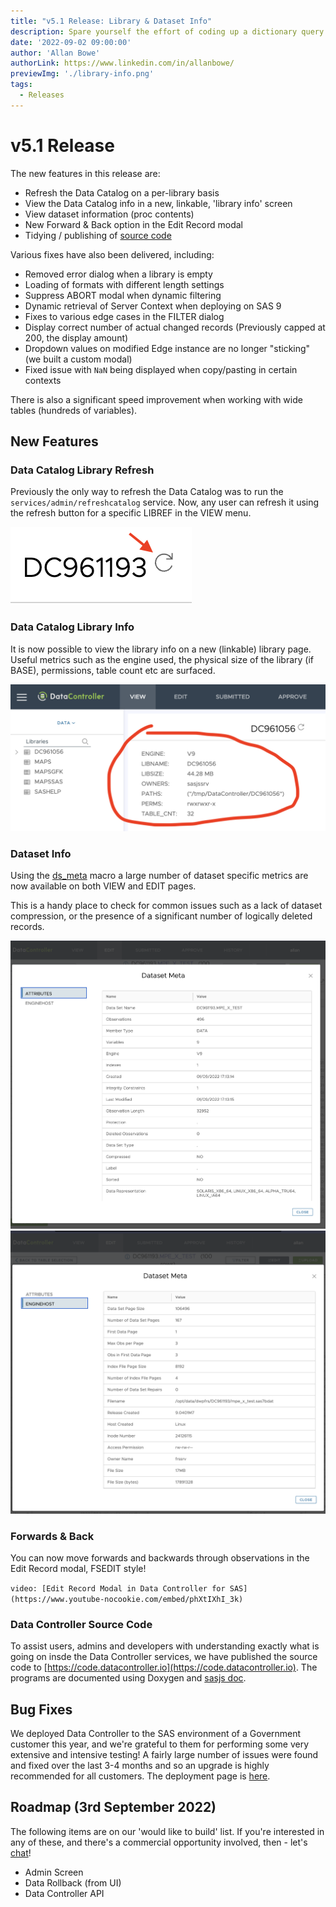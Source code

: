 ```yaml
---
title: "v5.1 Release: Library & Dataset Info"
description: Spare yourself the effort of coding up a dictionary query or proc contents - you can now view dataset and library info directly in the Data Controller interface.
date: '2022-09-02 09:00:00'
author: 'Allan Bowe'
authorLink: https://www.linkedin.com/in/allanbowe/
previewImg: './library-info.png'
tags:
  - Releases
---
```


# v5.1 Release

The new features in this release are:

* Refresh the Data Catalog on a per-library basis
* View the Data Catalog info in a new, linkable, 'library info' screen
* View dataset information (proc contents)
* New Forward & Back option in the Edit Record modal
* Tidying / publishing of [source code](https://code.datacontroller.io)

Various fixes have also been delivered, including:

* Removed error dialog when a library is empty
* Loading of formats with different length settings
* Suppress ABORT modal when dynamic filtering
* Dynamic retrieval of Server Context when deploying on SAS 9
* Fixes to various edge cases in the FILTER dialog
* Display correct number of actual changed records (Previously capped at 200, the display amount)
* Dropdown values on modified Edge instance are no longer "sticking" (we built a custom modal)
* Fixed issue with `NaN` being displayed when copy/pasting in certain contexts


There is also a significant speed improvement when working with wide tables (hundreds of variables).


## New Features

### Data Catalog Library Refresh

Previously the only way to refresh the Data Catalog was to run the `services/admin/refreshcatalog` service.  Now, any user can refresh it using the refresh button for a specific LIBREF in the VIEW menu.

![](refreshlib.png)

### Data Catalog Library Info

It is now possible to view the library info on a new (linkable) library page.  Useful metrics such as the engine used, the physical size of the library (if BASE), permissions, table count etc are surfaced.

![](library-info.png)

### Dataset Info

Using the [ds_meta](https://core.sasjs.io/mp__dsmeta_8sas.html) macro a large number of dataset specific metrics are now available on both VIEW and EDIT pages.

This is a handy place to check for common issues such as a lack of dataset compression, or the presence of a significant number of logically deleted records.

![](dsinfo.png)
![](dsinfo2.png)

### Forwards & Back

You can now move forwards and backwards through observations in the Edit Record modal, FSEDIT style!

`video: [Edit Record Modal in Data Controller for SAS](https://www.youtube-nocookie.com/embed/phXtIXhI_3k)`

### Data Controller Source Code

To assist users, admins and developers with understanding exactly what is going on insde the Data Controller services, we have published the source code to [https://code.datacontroller.io](https://code.datacontroller.io).  The programs are documented using Doxygen and [sasjs doc](https://cli.sasjs.io/doc).

## Bug Fixes

We deployed Data Controller to the SAS environment of a Government customer this year, and we're grateful to them for performing some very extensive and intensive testing!  A fairly large number of issues were found and fixed over the last 3-4 months and so an upgrade is highly recommended for all customers.  The deployment page is [here](https://4gl.uk/dcdeploy).

## Roadmap (3rd September 2022)

The following items are on our 'would like to build' list.  If you're interested in any of these, and there's a commercial opportunity involved, then - let's [chat](https://dataacontroller.io/contact)!

* Admin Screen
* Data Rollback (from UI)
* Data Controller API

